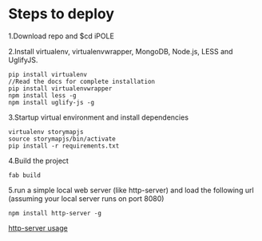 # Steps to deploy
   
1.Download repo and $cd iPOLE

2.Install virtualenv, virtualenvwrapper, MongoDB, Node.js, LESS and UglifyJS.
```
pip install virtualenv
//Read the docs for complete installation
pip install virtualenvwrapper
npm install less -g
npm install uglify-js -g
```

3.Startup virtual environment and install dependencies
```
virtualenv storymapjs
source storymapjs/bin/activate
pip install -r requirements.txt
```

4.Build the project
```
fab build
```

5.run a simple local web server (like http-server) and load the following url (assuming your local server runs on port 8080)
```
npm install http-server -g
```
[http-server usage](https://www.npmjs.com/package/http-server, "http-server")

